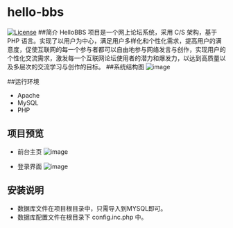 # hello-bbs
[![License](https://img.shields.io/badge/license-Apache%202-4EB1BA.svg)](https://www.apache.org/licenses/LICENSE-2.0.html)
##简介
HelloBBS 项目是一个网上论坛系统，采用 C/S 架构，基于 PHP 语言。实现了以用户为中心，满足用户多样化和个性化需求，提高用户的满意度，促使互联网的每一个参与者都可以自由地参与网络发言与创作，实现用户的个性化交流需求，激发每一个互联网论坛使用者的潜力和爆发力，以达到高质量以及多层次的交流学习与创作的目标。
##系统结构图
![image](https://raw.githubusercontent.com/HUANGoJIE/hello-bbs/master/img-folder/系统结构图.jpg)

##运行环境
- Apache
- MySQL
- PHP

## 项目预览
- 前台主页
![image](https://raw.githubusercontent.com/HUANGoJIE/hello-bbs/master/img-folder/前台主页.png)

- 登录界面
![image](https://raw.githubusercontent.com/HUANGoJIE/hello-bbs/master/img-folder/登录界面.png)

## 安装说明
- 数据库文件在项目根目录中，只需导入到MYSQL即可。
- 数据库配置文件在根目录下 config.inc.php 中。

